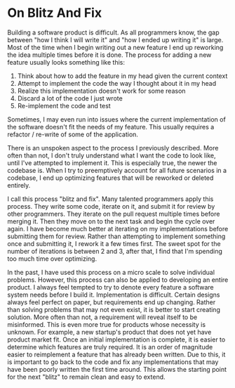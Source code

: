 # On Blitz And Fix

Building a software product is difficult. As all programmers know, the gap between "how I think I will write it" and "how I ended up writing it" is large. Most of the time when I begin writing out a new feature I end up reworking the idea multiple times before it is done. The process for adding a new feature usually looks something like this:

1. Think about how to add the feature in my head given the current context
2. Attempt to implement the code the way I thought about it in my head
3. Realize this implementation doesn't work for some reason
4. Discard a lot of the code I just wrote
5. Re-implement the code and test

Sometimes, I may even run into issues where the current implementation of the software doesn't fit the needs of my feature. This usually requires a refactor / re-write of some of the application.

There is an unspoken aspect to the process I previously described. More often than not, I don't truly understand what I want the code to look like, until I've attempted to implement it. This is especially true, the newer the codebase is. When I try to preemptively account for all future scenarios in a codebase, I end up optimizing features that will be reworked or deleted entirely.

I call this process "blitz and fix". Many talented programmers apply this process. They write some code, iterate on it, and submit it for review by other programmers. They iterate on the pull request multiple times before merging it. Then they move on to the next task and begin the cycle over again. I have become much better at iterating on my implementations before submitting them for review. Rather than attempting to implement something once and submitting it, I rework it a few times first. The sweet spot for the number of iterations is between 2 and 3, after that, I find that I'm spending too much time over optimizing.

In the past, I have used this process on a micro scale to solve individual problems. However, this process can also be applied to developing an entire product. I always feel tempted to try to denote every feature a software system needs before I build it. Implementation is difficult. Certain designs always feel perfect on paper, but requirements end up changing. Rather than solving problems that may not even exist, it is better to start creating solution. More often than not, a requirement will reveal itself to be misinformed. This is even more true for products whose necessity is unknown. For example, a new startup's product that does not yet have product market fit. Once an initial implementation is complete, it is easier to determine which features are truly required. It is an order of magnitude easier to reimplement a feature that has already been written. Due to this, it is important to go back to the code and fix any implementations that may have been poorly written the first time around. This allows the starting point for the next "blitz" to remain clean and easy to extend.
